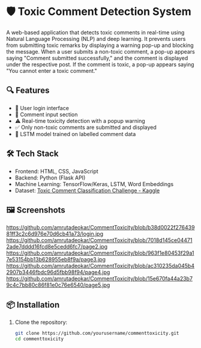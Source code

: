 # 🛡️ Toxic Comment Detection System

A web-based application that detects toxic comments in real-time using Natural Language Processing (NLP) and deep learning. It prevents users from submitting toxic remarks by displaying a warning pop-up and blocking the message. When a user submits a non-toxic comment, a pop-up appears saying "Comment submitted successfully," and the comment is displayed under the respective post. If the comment is toxic, a pop-up appears saying "You cannot enter a toxic comment."

## 🔍 Features

- 🔐 User login interface  
- 💬 Comment input section  
- ⚠️ Real-time toxicity detection with a popup warning  
- ✅ Only non-toxic comments are submitted and displayed  
- 🤖 LSTM model trained on labelled comment data  

## 🛠️ Tech Stack

- Frontend: HTML, CSS, JavaScript  
- Backend: Python (Flask API)  
- Machine Learning: TensorFlow/Keras, LSTM, Word Embeddings  
- Dataset: [Toxic Comment Classification Challenge - Kaggle](https://www.kaggle.com/c/jigsaw-toxic-comment-classification-challenge)

## 🖼️ Screenshots

https://github.com/amrutadeokar/CommentToxicity/blob/b38d0022f27643981ff3c2c6d976e70d6cb41a73/login.jpg
https://github.com/amrutadeokar/CommentToxicity/blob/7018d145ce044712ade7dddd16fcd8e5cedd6fc7/page2.jpg
https://github.com/amrutadeokar/CommentToxicity/blob/963f1e80453f29a17e53154bb13b628955eb8f9a/page3.jpg
https://github.com/amrutadeokar/CommentToxicity/blob/ac310235da045b42907b3446fbdc96d5fbb98f94/page4.jpg
https://github.com/amrutadeokar/CommentToxicity/blob/15e670fa44a23b79c4c7bb80c86f81e0c76e6540/page5.jpg

## 📦 Installation

1. Clone the repository:
   ```bash
   git clone https://github.com/yourusername/commenttoxicity.git
   cd commenttoxicity


